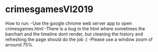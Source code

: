 # crimesgamesVI2019
How to run:
-Use the google chrome web server app to open crimesgames.html
-There is a bug in the html where sometimes the barchart and the timeline dont render, but cleaning the history and refreshing the page should do the job :)
-Please use a window zoom of arround 75%.